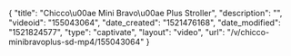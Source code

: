 {
    "title": "Chicco\u00ae Mini Bravo\u00ae Plus Stroller",
    "description": "",
    "videoid": "155043064",
    "date_created": "1521476168",
    "date_modified": "1521824577",
    "type": "captivate",
    "layout": "video",
    "url": "\/v\/chicco-minibravoplus-sd-mp4\/155043064"
}